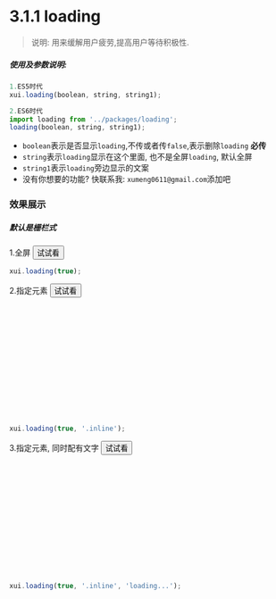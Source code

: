 <link rel="stylesheet" type="text/css" href="../assets/xui.css">
<script type="text/javascript" src="../assets/xui.js"></script>

# 3.1.1 loading

>说明: 用来缓解用户疲劳,提高用户等待积极性.

##### 使用及参数说明:
```js
1.ES5时代
xui.loading(boolean, string, string1);

2.ES6时代
import loading from '../packages/loading';
loading(boolean, string, string1);
```
* `boolean`表示是否显示`loading`,不传或者传`false`,表示删除`loading` **必传**
* `string`表示`loading`显示在这个里面, 也不是全屏`loading`, 默认全屏
* `string1`表示`loading`旁边显示的文案
* 没有你想要的功能? 快联系我: `xumeng0611@gmail.com`添加吧


### 效果展示

##### 默认是栅栏式

1.全屏
<button class="xui_btn xui_btn_default" id="show_loading1">试试看</button>

<script type="text/javascript">
document.getElementById('show_loading1').onclick=function(){
	xui.loading(true);
	setTimeout(()=>{
		xui.loading(false);
	},3000);
}
</script>

```js
xui.loading(true);
```

2.指定元素
<button class="xui_btn xui_btn_default" id="show_loading2">试试看</button>

<style type="text/css">
	.inline{
	    height: 200px;
	    display: flex;
	    align-items: center;
	    justify-content: center;
	}
</style>

<div class="inline"></div>

<script type="text/javascript">
document.getElementById('show_loading2').onclick=function(){
	xui.loading(true, '.inline');
	setTimeout(()=>{
		xui.loading(false);
	},3000);
}
</script>

```js
xui.loading(true, '.inline');
```

3.指定元素, 同时配有文字
<button class="xui_btn xui_btn_default" id="show_loading3">试试看</button>

<style type="text/css">
	.inline3{
	    height: 200px;
	    display: flex;
	    align-items: center;
	    justify-content: center;
	}
</style>

<div class="inline3"></div>
<script type="text/javascript">
document.getElementById('show_loading3').onclick=function(){
	xui.loading(true, '.inline3', 'loading...');
	setTimeout(()=>{
		xui.loading(false);
	},3000);
}
</script>

```js
xui.loading(true, '.inline', 'loading...');
```
